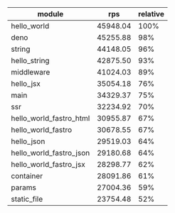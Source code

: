 
| module                  | rps      | relative |
| ----------------------- | -------- | -------- |
| hello_world             | 45948.04 | 100%     |
| deno                    | 45255.88 | 98%      |
| string                  | 44148.05 | 96%      |
| hello_string            | 42875.50 | 93%      |
| middleware              | 41024.03 | 89%      |
| hello_jsx               | 35054.18 | 76%      |
| main                    | 34329.37 | 75%      |
| ssr                     | 32234.92 | 70%      |
| hello_world_fastro_html | 30955.87 | 67%      |
| hello_world_fastro      | 30678.55 | 67%      |
| hello_json              | 29519.03 | 64%      |
| hello_world_fastro_json | 29180.68 | 64%      |
| hello_world_fastro_jsx  | 28298.77 | 62%      |
| container               | 28091.86 | 61%      |
| params                  | 27004.36 | 59%      |
| static_file             | 23754.48 | 52%      |
